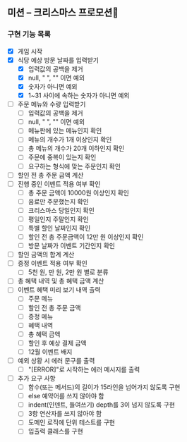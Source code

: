 ## 미션 – 크리스마스 프로모션🎄

### 구현 기능 목록

- [x] 게임 시작
- [x] 식당 예상 방문 날짜를 입력받기
    - [x] 입력값의 공백을 제거
    - [x] null, " ", "" 이면 예외
    - [x] 숫자가 아니면 예외
    - [x] 1~31 사이에 속하는 숫자가 아니면 예외
- [ ] 주문 메뉴와 수량 입력받기
    - [ ] 입력값의 공백을 제거
    - [ ] null, " ", "" 이면 예외
    - [ ] 메뉴판에 있는 메뉴인지 확인
    - [ ] 메뉴의 개수가 1개 이상인지 확인
    - [ ] 총 메뉴의 개수가 20개 이하인지 확인
    - [ ] 주문에 중복이 있는지 확인
    - [ ] 요구하는 형식에 맞는 주문인지 확인
- [ ] 할인 전 총 주문 금액 계산
- [ ] 진행 중인 이벤트 적용 여부 확인
    - [ ] 총 주문 금액이 10000원 이상인지 확인
    - [ ] 음료만 주문했는지 확인
    - [ ] 크리스마스 당일인지 확인
    - [ ] 평일인지 주말인지 확인
    - [ ] 특별 할인 날짜인지 확인
    - [ ] 할인 전 총 주문금액이 12만 원 이상인지 확인
    - [ ] 방문 날짜가 이벤트 기간인지 확인
- [ ] 할인 금액의 합계 계산
- [ ] 증정 이벤트 적용 여부 확인
    - [ ] 5천 원, 만 원, 2만 원 별로 분류
- [ ] 총 혜택 내역 및 총 혜택 금액 계산
- [ ] 이벤트 혜택 미리 보기 내역 출력
  - [ ] 주문 메뉴
  - [ ] 할인 전 총 주문 금액
  - [ ] 증정 메뉴
  - [ ] 혜택 내역
  - [ ] 총 혜택 금액
  - [ ] 할인 후 예상 결제 금액
  - [ ] 12월 이벤트 배지
- [ ] 예외 상황 시 에러 문구를 출력
    - [ ] "[ERROR]"로 시작하는 에러 메시지를 출력
- [ ] 추가 요구 사항
    - [ ] 함수(또는 메서드)의 길이가 15라인을 넘어가지 않도록 구현
    - [ ] else 예약어를 쓰지 않아야 함
    - [ ] indent(인덴트, 들여쓰기) depth를 3이 넘지 않도록 구현
    - [ ] 3항 연산자를 쓰지 않아야 함
    - [ ] 도메인 로직에 단위 테스트를 구현
    - [ ] 입출력 클래스를 구현

